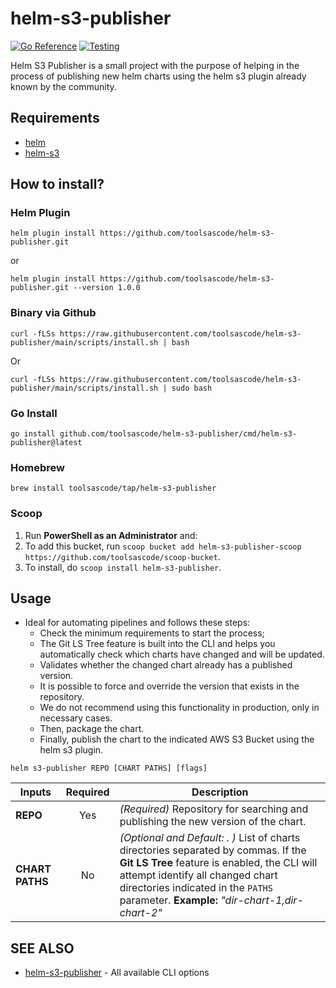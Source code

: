 # helm-s3-publisher 
[![Go Reference](https://pkg.go.dev/badge/github.com/toolsascode/helm-s3-publisher.svg)](https://pkg.go.dev/github.com/toolsascode/helm-s3-publisher) [![Testing](https://github.com/toolsascode/helm-s3-publisher/actions/workflows/go.yml/badge.svg)](https://github.com/toolsascode/helm-s3-publisher/actions/workflows/go.yml)

Helm S3 Publisher is a small project with the purpose of helping in the process of publishing new helm charts using the helm s3 plugin already known by the community.

## Requirements
- [helm]()
- [helm-s3](https://github.com/hypnoglow/helm-s3)

## How to install?

### Helm Plugin

```shell
helm plugin install https://github.com/toolsascode/helm-s3-publisher.git
```

or

```shell
helm plugin install https://github.com/toolsascode/helm-s3-publisher.git --version 1.0.0
```

### Binary via Github

```shell
curl -fLSs https://raw.githubusercontent.com/toolsascode/helm-s3-publisher/main/scripts/install.sh | bash
```

Or

```shell
curl -fLSs https://raw.githubusercontent.com/toolsascode/helm-s3-publisher/main/scripts/install.sh | sudo bash
```

### Go Install

```shell
go install github.com/toolsascode/helm-s3-publisher/cmd/helm-s3-publisher@latest
```

### Homebrew

```shell
brew install toolsascode/tap/helm-s3-publisher
```

### Scoop

1. Run **PowerShell as an Administrator** and:
2. To add this bucket, run `scoop bucket add helm-s3-publisher-scoop https://github.com/toolsascode/scoop-bucket`.
3. To install, do `scoop install helm-s3-publisher`.

## Usage
- Ideal for automating pipelines and follows these steps:
    - Check the minimum requirements to start the process;
    - The Git LS Tree feature is built into the CLI and helps you automatically check which charts have changed and will be updated.
    - Validates whether the changed chart already has a published version. 
    - It is possible to force and override the version that exists in the repository. 
    - We do not recommend using this functionality in production, only in necessary cases.
    - Then, package the chart.
    - Finally, publish the chart to the indicated AWS S3 Bucket using the helm s3 plugin.

```shell
helm s3-publisher REPO [CHART PATHS] [flags]
```
| Inputs | Required | Description |
|---     | :---:       |---          |
**REPO** | Yes | _(Required)_ Repository for searching and publishing the new version of the chart. |
**CHART PATHS** | No | _(Optional and Default: . )_ List of charts directories separated by commas. If the **Git LS Tree** feature is enabled, the CLI will attempt identify all changed chart directories indicated in the `PATHS` parameter. **Example:** _"dir-chart-1,dir-chart-2"_ |

## SEE ALSO

- [helm-s3-publisher](docs/helm-s3-publisher.md) - All available CLI options
